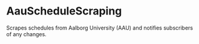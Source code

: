 # AauScheduleScraping
Scrapes schedules from Aalborg University (AAU) and notifies subscribers of any changes. 
